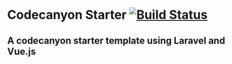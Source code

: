 # Codecanyon Starter [![Build Status](https://travis-ci.com/bhushangaykawad/Codecanyon-Starter.svg?branch=master)](https://travis-ci.com/bhushangaykawad/Codecanyon-Starter)

## A codecanyon starter template using Laravel and Vue.js 
